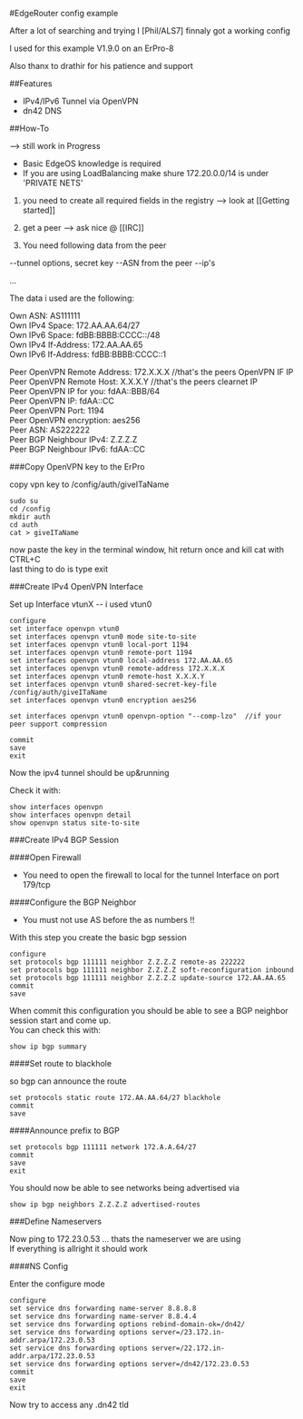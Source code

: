 #EdgeRouter config example   

After a lot of searching and trying I [Phil/ALS7] finnaly got a working config    

I used for this example V1.9.0 on an ErPro-8  

Also thanx to drathir for his patience and support  

##Features

* IPv4/IPv6 Tunnel via OpenVPN  
* dn42 DNS  

##How-To

--> still work in Progress  

* Basic EdgeOS knowledge is required 
* If you are using LoadBalancing make shure 172.20.0.0/14 is under 'PRIVATE NETS' 

1) you need to create all required fields in the registry --> look at [[Getting started]] 

2) get a peer --> ask nice @ [[IRC]] 

3) You need following data from the peer  

--tunnel options, secret key --ASN from the peer --ip's  

...  

The data i used are the following:

Own ASN: AS111111  
Own IPv4 Space: 172.AA.AA.64/27  
Own IPv6 Space: fdBB:BBBB:CCCC::/48  
Own IPv4 If-Address: 172.AA.AA.65  
Own IPv6 If-Address: fdBB:BBBB:CCCC::1   


Peer OpenVPN Remote Address: 172.X.X.X  //that's the peers OpenVPN IF IP  
Peer OpenVPN Remote Host: X.X.X.Y  //that's the peers clearnet IP  
Peer OpenVPN IP for you: fdAA::BBB/64  
Peer OpenVPN IP: fdAA::CC  
Peer OpenVPN Port: 1194  
Peer OpenVPN encryption: aes256  
Peer ASN: AS222222  
Peer BGP Neighbour IPv4: Z.Z.Z.Z  
Peer BGP Neighbour IPv6: fdAA::CC  

###Copy OpenVPN key to the ErPro  

copy vpn key to /config/auth/giveITaName  

    sudo su  
    cd /config  
    mkdir auth  
    cd auth  
    cat > giveITaName  

now paste the key in the terminal window, hit return once and kill cat with CTRL+C  
last thing to do is type exit  

###Create IPv4 OpenVPN Interface

Set up Interface vtunX -- i used vtun0  

    configure  
    set interface openvpn vtun0  
    set interfaces openvpn vtun0 mode site-to-site  
    set interfaces openvpn vtun0 local-port 1194   
    set interfaces openvpn vtun0 remote-port 1194  
    set interfaces openvpn vtun0 local-address 172.AA.AA.65  
    set interfaces openvpn vtun0 remote-address 172.X.X.X  
    set interfaces openvpn vtun0 remote-host X.X.X.Y   
    set interfaces openvpn vtun0 shared-secret-key-file /config/auth/giveITaName    
    set interfaces openvpn vtun0 encryption aes256  

    set interfaces openvpn vtun0 openvpn-option "--comp-lzo"  //if your peer support compression  

    commit   
    save  
    exit  

Now the ipv4 tunnel should be up&running  

Check it with:  

    show interfaces openvpn    
    show interfaces openvpn detail  
    show openvpn status site-to-site  

###Create IPv4 BGP Session

####Open Firewall

* You need to open the firewall to local for the tunnel Interface on port 179/tcp

####Configure the BGP Neighbor

* You must not use AS before the as numbers !!

With this step you create the basic bgp session  

    configure  
    set protocols bgp 111111 neighbor Z.Z.Z.Z remote-as 222222  
    set protocols bgp 111111 neighbor Z.Z.Z.Z soft-reconfiguration inbound  
    set protocols bgp 111111 neighbor Z.Z.Z.Z update-source 172.AA.AA.65  
    commit
    save

When commit this configuration you should be able to see a BGP neighbor session start and come up.  
You can check this with:

    show ip bgp summary  

####Set route to blackhole  

so bgp can announce the route  

    set protocols static route 172.AA.AA.64/27 blackhole  
    commit  
    save  

####Announce prefix to BGP
  
    set protocols bgp 111111 network 172.A.A.64/27  
    commit  
    save  
    exit  

You should now be able to see networks being advertised via  

    show ip bgp neighbors Z.Z.Z.Z advertised-routes  

###Define Nameservers

Now ping to 172.23.0.53 ... thats the nameserver we are using  
If everything is allright it should work  

####NS Config

Enter the configure mode  

    configure
    set service dns forwarding name-server 8.8.8.8  
    set service dns forwarding name-server 8.8.4.4
    set service dns forwarding options rebind-domain-ok=/dn42/ 
    set service dns forwarding options server=/23.172.in-addr.arpa/172.23.0.53  
    set service dns forwarding options server=/22.172.in-addr.arpa/172.23.0.53  
    set service dns forwarding options server=/dn42/172.23.0.53  
    commit
    save
    exit

Now try to access any .dn42 tld
